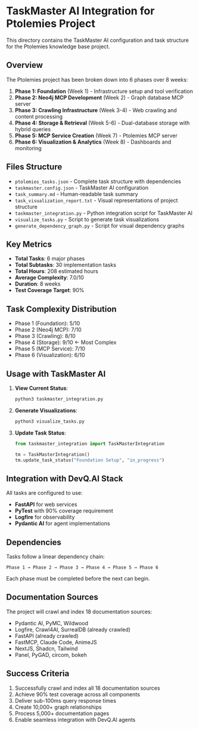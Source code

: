 # TaskMaster AI Integration for Ptolemies Project

This directory contains the TaskMaster AI configuration and task structure for the Ptolemies knowledge base project.

## Overview

The Ptolemies project has been broken down into 6 phases over 8 weeks:

1. **Phase 1: Foundation** (Week 1) - Infrastructure setup and tool verification
2. **Phase 2: Neo4j MCP Development** (Week 2) - Graph database MCP server
3. **Phase 3: Crawling Infrastructure** (Week 3-4) - Web crawling and content processing
4. **Phase 4: Storage & Retrieval** (Week 5-6) - Dual-database storage with hybrid queries
5. **Phase 5: MCP Service Creation** (Week 7) - Ptolemies MCP server
6. **Phase 6: Visualization & Analytics** (Week 8) - Dashboards and monitoring

## Files Structure

- `ptolemies_tasks.json` - Complete task structure with dependencies
- `taskmaster.config.json` - TaskMaster AI configuration
- `task_summary.md` - Human-readable task summary
- `task_visualization_report.txt` - Visual representations of project structure
- `taskmaster_integration.py` - Python integration script for TaskMaster AI
- `visualize_tasks.py` - Script to generate task visualizations
- `generate_dependency_graph.py` - Script for visual dependency graphs

## Key Metrics

- **Total Tasks**: 6 major phases
- **Total Subtasks**: 30 implementation tasks
- **Total Hours**: 208 estimated hours
- **Average Complexity**: 7.0/10
- **Duration**: 8 weeks
- **Test Coverage Target**: 90%

## Task Complexity Distribution

- Phase 1 (Foundation): 5/10
- Phase 2 (Neo4j MCP): 7/10
- Phase 3 (Crawling): 8/10
- Phase 4 (Storage): 9/10 ← Most Complex
- Phase 5 (MCP Service): 7/10
- Phase 6 (Visualization): 6/10

## Usage with TaskMaster AI

1. **View Current Status**:
   ```bash
   python3 taskmaster_integration.py
   ```

2. **Generate Visualizations**:
   ```bash
   python3 visualize_tasks.py
   ```

3. **Update Task Status**:
   ```python
   from taskmaster_integration import TaskMasterIntegration
   
   tm = TaskMasterIntegration()
   tm.update_task_status("Foundation Setup", "in_progress")
   ```

## Integration with DevQ.AI Stack

All tasks are configured to use:
- **FastAPI** for web services
- **PyTest** with 90% coverage requirement
- **Logfire** for observability
- **Pydantic AI** for agent implementations

## Dependencies

Tasks follow a linear dependency chain:
```
Phase 1 → Phase 2 → Phase 3 → Phase 4 → Phase 5 → Phase 6
```

Each phase must be completed before the next can begin.

## Documentation Sources

The project will crawl and index 18 documentation sources:
- Pydantic AI, PyMC, Wildwood
- Logfire, Crawl4AI, SurrealDB (already crawled)
- FastAPI (already crawled)
- FastMCP, Claude Code, AnimeJS
- NextJS, Shadcn, Tailwind
- Panel, PyGAD, circom, bokeh

## Success Criteria

1. Successfully crawl and index all 18 documentation sources
2. Achieve 90% test coverage across all components
3. Deliver sub-100ms query response times
4. Create 10,000+ graph relationships
5. Process 5,000+ documentation pages
6. Enable seamless integration with DevQ.AI agents